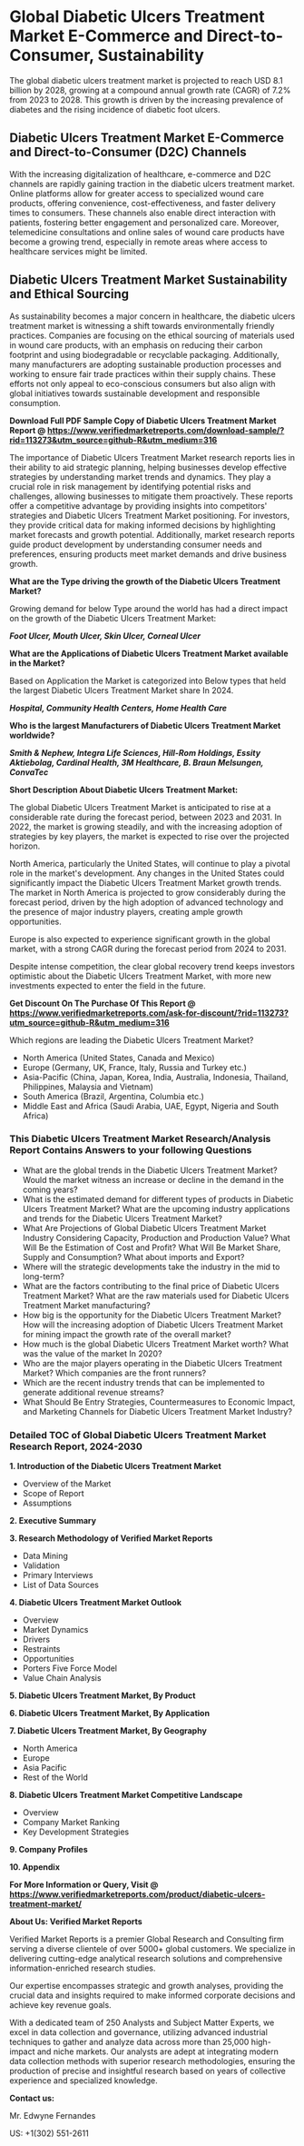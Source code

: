 <h1>Global Diabetic Ulcers Treatment Market E-Commerce and Direct-to-Consumer, Sustainability</h1><p class=""><p>The global diabetic ulcers treatment market is projected to reach USD 8.1 billion by 2028, growing at a compound annual growth rate (CAGR) of 7.2% from 2023 to 2028. This growth is driven by the increasing prevalence of diabetes and the rising incidence of diabetic foot ulcers.</p><h2>Diabetic Ulcers Treatment Market E-Commerce and Direct-to-Consumer (D2C) Channels</h2><p>With the increasing digitalization of healthcare, e-commerce and D2C channels are rapidly gaining traction in the diabetic ulcers treatment market. Online platforms allow for greater access to specialized wound care products, offering convenience, cost-effectiveness, and faster delivery times to consumers. These channels also enable direct interaction with patients, fostering better engagement and personalized care. Moreover, telemedicine consultations and online sales of wound care products have become a growing trend, especially in remote areas where access to healthcare services might be limited.</p><h2>Diabetic Ulcers Treatment Market Sustainability and Ethical Sourcing</h2><p>As sustainability becomes a major concern in healthcare, the diabetic ulcers treatment market is witnessing a shift towards environmentally friendly practices. Companies are focusing on the ethical sourcing of materials used in wound care products, with an emphasis on reducing their carbon footprint and using biodegradable or recyclable packaging. Additionally, many manufacturers are adopting sustainable production processes and working to ensure fair trade practices within their supply chains. These efforts not only appeal to eco-conscious consumers but also align with global initiatives towards sustainable development and responsible consumption.</p></p><p class=""><strong>Download Full PDF Sample Copy of Diabetic Ulcers Treatment Market Report @ <a href="https://www.verifiedmarketreports.com/download-sample/?rid=113273&utm_source=github-R&utm_medium=316" target="_blank">https://www.verifiedmarketreports.com/download-sample/?rid=113273&utm_source=github-R&utm_medium=316</a></strong></p><p>The importance of&nbsp;Diabetic Ulcers Treatment Market research reports lies in their ability to aid strategic planning, helping businesses develop effective strategies by understanding market trends and dynamics. They play a crucial role in risk management by identifying potential risks and challenges, allowing businesses to mitigate them proactively. These reports offer a competitive advantage by providing insights into competitors' strategies and Diabetic Ulcers Treatment Market positioning. For investors, they provide critical data for making informed decisions by highlighting market forecasts and growth potential. Additionally, market research reports guide product development by understanding consumer needs and preferences, ensuring products meet market demands and drive business growth.</p><p><strong>What are the&nbsp;Type driving the growth of the Diabetic Ulcers Treatment Market?</strong></p><p id="" class="">Growing demand for below Type around the world has had a direct impact on the growth of the Diabetic Ulcers Treatment Market:</p><p class=""><em><strong>Foot Ulcer, Mouth Ulcer, Skin Ulcer, Corneal Ulcer</strong></em></p><p class=""><strong>What are the&nbsp;Applications&nbsp;of Diabetic Ulcers Treatment Market available in the Market?</strong></p><p id="" class="">Based on Application the Market is categorized into Below types that held the largest Diabetic Ulcers Treatment Market share In 2024.</p><p class=""><em><strong>Hospital, Community Health Centers, Home Health Care</strong></em></p><p class=""><strong>Who is the largest Manufacturers of Diabetic Ulcers Treatment Market worldwide?</strong></p><p><em><strong>Smith & Nephew, Integra Life Sciences, Hill-Rom Holdings, Essity Aktiebolag, Cardinal Health, 3M Healthcare, B. Braun Melsungen, ConvaTec</strong></em></p><p id="" class=""><strong>Short Description About Diabetic Ulcers Treatment Market:</strong></p><p>The global Diabetic Ulcers Treatment Market is anticipated to rise at a considerable rate during the forecast period, between 2023 and 2031. In 2022, the market is growing steadily, and with the increasing adoption of strategies by key players, the market is expected to rise over the projected horizon.</p><p>North America, particularly the United States, will continue to play a pivotal role in the market's development. Any changes in the United States could significantly impact the Diabetic Ulcers Treatment Market growth trends. The market in North America is projected to grow considerably during the forecast period, driven by the high adoption of advanced technology and the presence of major industry players, creating ample growth opportunities.</p><p>Europe is also expected to experience significant growth in the global market, with a strong CAGR during the forecast period from 2024 to 2031.</p><p>Despite intense competition, the clear global recovery trend keeps investors optimistic about the Diabetic Ulcers Treatment Market, with more new investments expected to enter the field in the future.</p><p id="" class=""><strong>Get Discount On The Purchase Of This Report @ <a href="https://www.verifiedmarketreports.com/ask-for-discount/?rid=113273?utm_source=github-R&utm_medium=316" target="_blank">https://www.verifiedmarketreports.com/ask-for-discount/?rid=113273?utm_source=github-R&utm_medium=316</a></strong></p><p class="">Which regions are leading the Diabetic Ulcers Treatment Market?</p><ul><li>North America (United States, Canada and Mexico)</li><li>Europe (Germany, UK, France, Italy, Russia and Turkey etc.)</li><li>Asia-Pacific (China, Japan, Korea, India, Australia, Indonesia, Thailand, Philippines, Malaysia and Vietnam)</li><li>South America (Brazil, Argentina, Columbia etc.)</li><li>Middle East and Africa (Saudi Arabia, UAE, Egypt, Nigeria and South Africa)</li></ul><h3 id="" class="">This Diabetic Ulcers Treatment Market Research/Analysis Report Contains Answers to your following Questions</h3><ul><li>What are the global trends in the Diabetic Ulcers Treatment Market? Would the market witness an increase or decline in the demand in the coming years?</li><li>What is the estimated demand for different types of products in Diabetic Ulcers Treatment Market? What are the upcoming industry applications and trends for the Diabetic Ulcers Treatment Market?</li><li>What Are Projections of Global Diabetic Ulcers Treatment Market Industry Considering Capacity, Production and Production Value? What Will Be the Estimation of Cost and Profit? What Will Be Market Share, Supply and Consumption? What about imports and Export?</li><li>Where will the strategic developments take the industry in the mid to long-term?</li><li>What are the factors contributing to the final price of Diabetic Ulcers Treatment Market? What are the raw materials used for Diabetic Ulcers Treatment Market manufacturing?</li><li>How big is the opportunity for the Diabetic Ulcers Treatment Market? How will the increasing adoption of Diabetic Ulcers Treatment Market for mining impact the growth rate of the overall market?</li><li>How much is the global Diabetic Ulcers Treatment Market worth? What was the value of the market In 2020?</li><li>Who are the major players operating in the Diabetic Ulcers Treatment Market? Which companies are the front runners?</li><li>Which are the recent industry trends that can be implemented to generate additional revenue streams?</li><li>What Should Be Entry Strategies, Countermeasures to Economic Impact, and Marketing Channels for Diabetic Ulcers Treatment Market Industry?</li></ul><h3 id="" class="">Detailed TOC of Global Diabetic Ulcers Treatment Market Research Report, 2024-2030</h3><p id="" class=""><strong>1. Introduction of the Diabetic Ulcers Treatment Market</strong></p><ul><li>Overview of the Market</li><li>Scope of Report</li><li>Assumptions</li></ul><p id="" class=""><strong>2. Executive Summary</strong></p><p id="" class=""><strong>3. Research Methodology of Verified Market Reports</strong></p><ul><li>Data Mining</li><li>Validation</li><li>Primary Interviews</li><li>List of Data Sources</li></ul><p id="" class=""><strong>4. Diabetic Ulcers Treatment Market Outlook</strong></p><ul><li>Overview</li><li>Market Dynamics</li><li>Drivers</li><li>Restraints</li><li>Opportunities</li><li>Porters Five Force Model</li><li>Value Chain Analysis</li></ul><p id="" class=""><strong>5. Diabetic Ulcers Treatment Market, By Product</strong></p><p id="" class=""><strong>6. Diabetic Ulcers Treatment Market, By Application</strong></p><p id="" class=""><strong>7. Diabetic Ulcers Treatment Market, By Geography</strong></p><ul><li>North America</li><li>Europe</li><li>Asia Pacific</li><li>Rest of the World</li></ul><p id="" class=""><strong>8. Diabetic Ulcers Treatment Market Competitive Landscape</strong></p><ul><li>Overview</li><li>Company Market Ranking</li><li>Key Development Strategies</li></ul><p id="" class=""><strong>9. Company Profiles</strong></p><p id="" class=""><strong>10. Appendix</strong></p><p id="" class=""><strong>For More Information or Query, Visit @ <a href="https://www.verifiedmarketreports.com/product/diabetic-ulcers-treatment-market/" target="_blank">https://www.verifiedmarketreports.com/product/diabetic-ulcers-treatment-market/</a></strong></p><p id="" class=""><strong>About Us: Verified Market Reports</strong></p><p id="" class="">Verified Market Reports is a premier Global Research and Consulting firm serving a diverse clientele of over 5000+ global customers. We specialize in delivering cutting-edge analytical research solutions and comprehensive information-enriched research studies.</p><p id="" class="">Our expertise encompasses strategic and growth analyses, providing the crucial data and insights required to make informed corporate decisions and achieve key revenue goals.</p><p id="" class="">With a dedicated team of 250 Analysts and Subject Matter Experts, we excel in data collection and governance, utilizing advanced industrial techniques to gather and analyze data across more than 25,000 high-impact and niche markets. Our analysts are adept at integrating modern data collection methods with superior research methodologies, ensuring the production of precise and insightful research based on years of collective experience and specialized knowledge.</p><p id="" class=""><strong>Contact us:</strong></p><p id="" class="">Mr. Edwyne Fernandes</p><p id="" class="">US: +1(302) 551-2611</p>